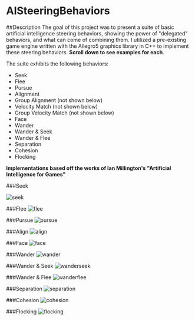 # AISteeringBehaviors

##Description
The goal of this project was to present a suite of basic artificial intelligence steering behaviors, showing the power of "delegated" behaviors, and what can come of combining them. I utilized a pre-existing game engine written with the Allegro5 graphics library in C++ to implement these steering behaviors. **Scroll down to see examples for each**. 

The suite exhibits the following behaviors:
* Seek
* Flee
* Pursue
* Alignment
* Group Alignment (not shown below)
* Velocity Match (not shown below)
* Group Velocity Match (not shown below)
* Face
* Wander
* Wander & Seek
* Wander & Flee
* Separation
* Cohesion
* Flocking

**Implementations based off the works of Ian Millington's "Artificial Intelligence for Games"**

###Seek

![seek](http://i.imgur.com/rM5TVrO.png)

###Flee
![flee](http://i.imgur.com/jA9gjAE.png)

###Pursue
![pursue](http://i.imgur.com/T5k6r35.png)

###Align
![align](http://i.imgur.com/ZleoB6h.png)

###Face
![face](http://i.imgur.com/yKJFPI0.png)

###Wander
![wander](http://i.imgur.com/AwcwLGt.png)

###Wander & Seek
![wanderseek](http://i.imgur.com/0T4oa51.png)

###Wander & Flee
![wanderflee](http://i.imgur.com/XwPutGI.png)

###Separation
![separation](http://i.imgur.com/315bGCw.png)

###Cohesion
![cohesion](http://i.imgur.com/duzloEa.png)

###Flocking
![flocking](http://i.imgur.com/dOSPH7T.png)

